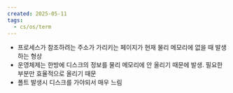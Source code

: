 ```yaml
---
created: 2025-05-11
tags:
  - cs/os/term
---
```

- 프로세스가 참조하려는 주소가 가리키는 페이지가 현재 물리 메모리에 없을 때 발생하는 형상
- 운영체제는 한방에 디스크의 정보를 물리 메모리에 안 올리기 때문에 발생. 필요한 부분만 효율적으로 올리기 때문
- 폴트 발생시 디스크를 가야되서 매우 느림
